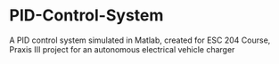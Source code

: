 # PID-Control-System
A PID control system simulated in Matlab, created for ESC 204 Course, Praxis III project for an autonomous electrical vehicle charger
